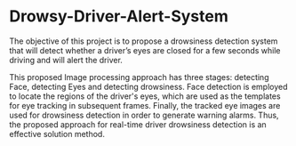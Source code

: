 # Drowsy-Driver-Alert-System
The objective of this project is to propose a drowsiness detection system that will detect whether a driver’s eyes are closed for a few seconds while driving and will alert the driver. 

This proposed Image processing approach has three stages: detecting Face, detecting Eyes and detecting drowsiness. Face detection is employed to locate the regions of the driver's eyes, which are used as the templates for eye tracking in subsequent frames. Finally, the tracked eye images are used for drowsiness detection in order to generate warning alarms. Thus, the proposed approach for real-time driver drowsiness detection is an effective solution method. 
